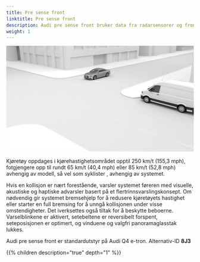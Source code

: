 ```yaml
---
title: Pre sense front
linktitle: Pre sense front
description: Audi pre sense front bruker data fra radarsensorer og frontkameraet for å beregne sannsynligheten for en kollisjon. Innenfor systemets begrensninger advarer det om kollisjonstrusler og setter i gang bremsing ved spesifikke kjøretøyhastigheter.
weight: 1
---
```


![Pre sense front](presencefront.jpg "Audi pre sense front")

Kjøretøy oppdages i kjørehastighetsområdet opptil 250 km/t (155,3 mph), fotgjengere opp til rundt 65 km/t (40,4 mph) eller 85 km/t (52,8 mph) avhengig av modell, så vel som syklister , avhengig av systemet.

Hvis en kollisjon er nært forestående, varsler systemet føreren med visuelle, akustiske og haptiske advarsler basert på et flertrinnsvarslingskonsept. Om nødvendig gir systemet bremsehjelp for å redusere kjøretøyets hastighet eller starter en full bremsing for å unngå kollisjonen under visse omstendigheter. Det iverksettes også tiltak for å beskytte beboerne. Varselblinkene er aktivert, setebeltene er reversibelt forspent, seteposisjonen er optimert, og vinduene og valgfri panoramaglasstak lukkes.

Audi pre sense front er standardutstyr på Audi Q4 e-tron. Alternativ-ID **8J3**


{{% children description="true" depth="1" %}}
